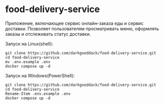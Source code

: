 # food-delivery-service
Приложение, включающее сервис онлайн-заказа еды и сервис доставки. Позволяет пользователям просматривать меню, оформлять заказы и отслеживать статус доставки.

Запуск на Linux(shell):
~~~
git clone https://github.com/darkgooddack/food-delivery-service.git
cd food-delivery-service
mv .env.example .env
docker compose up -d 
~~~
Запуск на Windows(PowerShell): 
~~~
git clone https://github.com/darkgooddack/food-delivery-service.git
cd food-delivery-service
Rename-Item .env.example .env
docker compose up -d
~~~